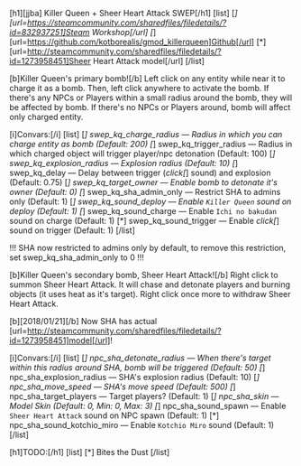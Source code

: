 [h1][jjba] Killer Queen + Sheer Heart Attack SWEP[/h1]
[list]
[*] [url=https://steamcommunity.com/sharedfiles/filedetails/?id=832937251]Steam Workshop[/url]
[*] [url=https://github.com/kotborealis/gmod_killerqueen]Github[/url]
[*] [url=http://steamcommunity.com/sharedfiles/filedetails/?id=1273958451]Sheer Heart Attack model[/url]
[/list]

[b]Killer Queen's primary bomb![/b]
Left click on any entity while near it to charge it as a bomb. 
Then, left click anywhere to activate the bomb. 
If there's any NPCs or Players within a small radius around the bomb, they will be affected by bomb.
If there's no NPCs or Players around, bomb will affect only charged entity.

[i]Convars:[/i]
[list]
[*] swep_kq_charge_radius — Radius in which you can charge entity as bomb (Default: 200)
[*] swep_kq_trigger_radius — Radius in which charged object will trigger player/npc detonation (Default: 100)
[*] swep_kq_explosion_radius — Explosion radius (Default: 10)
[*] swep_kq_delay — Delay between trigger (*click[*] sound) and explosion (Default: 0.75)
[*] swep_kq_target_owner — Enable bomb to detonate it's owner (Default: 0)
[*] swep_kq_sha_admin_only — Restrict SHA to admins only (Default: 1)
[*] swep_kq_sound_deploy — Enable `Killer Queen` sound on deploy (Default: 1)
[*] swep_kq_sound_charge — Enable `Ichi no bakudan` sound on charge (Default: 1)
[*] swep_kq_sound_trigger — Enable *click[*] sound on trigger (Default: 1)
[/list]

!!! SHA now restricted to admins only by default, to remove this restriction, set swep_kq_sha_admin_only to 0 !!!

[b]Killer Queen's secondary bomb, Sheer Heart Attack![/b]
Right click to summon Sheer Heart Attack. It will chase and detonate players and burning objects (it uses heat as it's target).
Right click once more to withdraw Sheer Heart Attack.

[b][2018/01/21][/b] Now SHA has actual [url=http://steamcommunity.com/sharedfiles/filedetails/?id=1273958451]model[/url]!

[i]Convars:[/i]
[list]
[*] npc_sha_detonate_radius — When there's target within this radius around SHA, bomb will be triggered (Default: 50)
[*] npc_sha_explosion_radius — SHA's explosion radius (Default: 10)
[*] npc_sha_move_speed  — SHA's move speed (Default: 500)
[*] npc_sha_target_players — Target players? (Default: 1)
[*] npc_sha_skin — Model Skin (Default: 0, Min: 0, Max: 3)
[*] npc_sha_sound_spawn — Enable `Sheer Heart Attack` sound on NPC spawn (Default: 1)
[*] npc_sha_sound_kotchio_miro  — Enable `Kotchio Miro` sound (Default: 1)
[/list]

[h1]TODO:[/h1]
[list]
[*] Bites the Dust
[/list]
